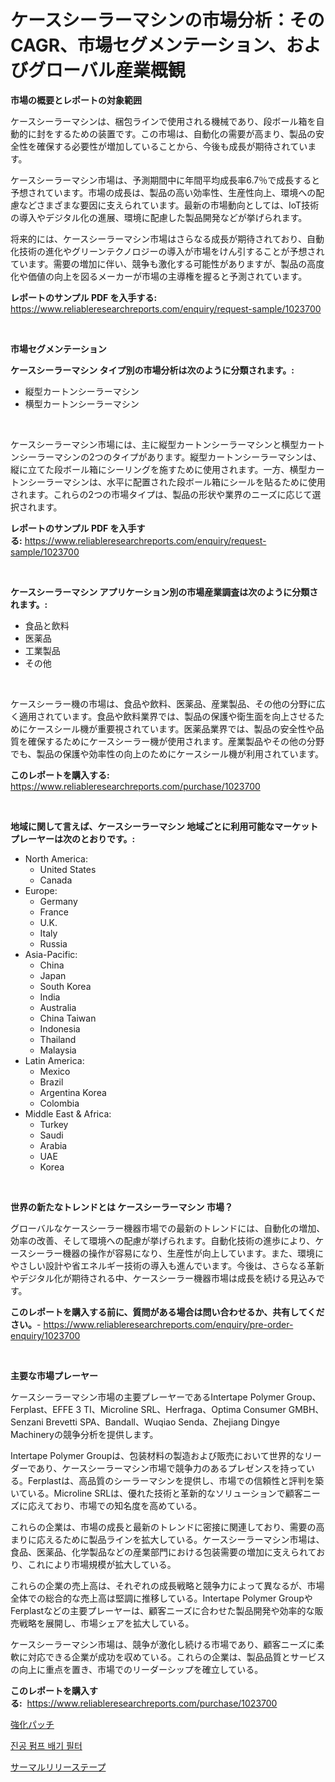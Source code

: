 <p><h1>ケースシーラーマシンの市場分析：そのCAGR、市場セグメンテーション、およびグローバル産業概観</h1></p><p><strong>市場の概要とレポートの対象範囲</strong></p>
<p><p>ケースシーラーマシンは、梱包ラインで使用される機械であり、段ボール箱を自動的に封をするための装置です。この市場は、自動化の需要が高まり、製品の安全性を確保する必要性が増加していることから、今後も成長が期待されています。</p><p>ケースシーラーマシン市場は、予測期間中に年間平均成長率6.7％で成長すると予想されています。市場の成長は、製品の高い効率性、生産性向上、環境への配慮などさまざまな要因に支えられています。最新の市場動向としては、IoT技術の導入やデジタル化の進展、環境に配慮した製品開発などが挙げられます。</p><p>将来的には、ケースシーラーマシン市場はさらなる成長が期待されており、自動化技術の進化やグリーンテクノロジーの導入が市場をけん引することが予想されています。需要の増加に伴い、競争も激化する可能性がありますが、製品の高度化や価値の向上を図るメーカーが市場の主導権を握ると予測されています。</p></p>
<p><strong>レポートのサンプル PDF を入手する:</strong> <a href="https://www.reliableresearchreports.com/enquiry/request-sample/1023700">https://www.reliableresearchreports.com/enquiry/request-sample/1023700</a></p>
<p>&nbsp;</p>
<p><strong>市場セグメンテーション</strong></p>
<p><strong>ケースシーラーマシン タイプ別の市場分析は次のように分類されます。:</strong></p>
<p><ul><li>縦型カートンシーラーマシン</li><li>横型カートンシーラーマシン</li></ul></p>
<p>&nbsp;</p>
<p><p>ケースシーラーマシン市場には、主に縦型カートンシーラーマシンと横型カートンシーラーマシンの2つのタイプがあります。縦型カートンシーラーマシンは、縦に立てた段ボール箱にシーリングを施すために使用されます。一方、横型カートンシーラーマシンは、水平に配置された段ボール箱にシールを貼るために使用されます。これらの2つの市場タイプは、製品の形状や業界のニーズに応じて選択されます。</p></p>
<p><strong>レポートのサンプル PDF を入手する:</strong>&nbsp;<a href="https://www.reliableresearchreports.com/enquiry/request-sample/1023700">https://www.reliableresearchreports.com/enquiry/request-sample/1023700</a></p>
<p>&nbsp;</p>
<p><strong> ケースシーラーマシン アプリケーション別の市場産業調査は次のように分類されます。:</strong></p>
<p><ul><li>食品と飲料</li><li>医薬品</li><li>工業製品</li><li>その他</li></ul></p>
<p>&nbsp;</p>
<p><p>ケースシーラー機の市場は、食品や飲料、医薬品、産業製品、その他の分野に広く適用されています。食品や飲料業界では、製品の保護や衛生面を向上させるためにケースシール機が重要視されています。医薬品業界では、製品の安全性や品質を確保するためにケースシーラー機が使用されます。産業製品やその他の分野でも、製品の保護や効率性の向上のためにケースシール機が利用されています。</p></p>
<p><strong>このレポートを購入する:</strong>&nbsp; <a href="https://www.reliableresearchreports.com/purchase/1023700">https://www.reliableresearchreports.com/purchase/1023700</a></p>
<p>&nbsp;</p>
<p><strong>地域に関して言えば、ケースシーラーマシン 地域ごとに利用可能なマーケットプレーヤーは次のとおりです。:</strong></p>
<p><ul>
    <li>
        North America:
        <ul>
            <li>United States</li>
            <li>Canada</li>
        </ul>
    </li>
    <li>
        Europe:
        <ul>
            <li>Germany</li>
            <li>France</li>
            <li>U.K.</li>
            <li>Italy</li>
            <li>Russia</li>
        </ul>
    </li>
    <li>
        Asia-Pacific:
        <ul>
            <li>China</li>
            <li>Japan</li>
            <li>South Korea</li>
            <li>India</li>
            <li>Australia</li>
            <li>China Taiwan</li>
            <li>Indonesia</li>
            <li>Thailand</li>
            <li>Malaysia</li>
        </ul>
    </li>
    <li>
        Latin America:
        <ul>
            <li>Mexico</li>
            <li>Brazil</li>
            <li>Argentina Korea</li>
            <li>Colombia</li>
        </ul>
    </li>
    <li>
        Middle East & Africa:
        <ul>
            <li>Turkey</li>
            <li>Saudi</li>
            <li>Arabia</li>
            <li>UAE</li>
            <li>Korea</li>
        </ul>
    </li>
    </ul></p>
<p>&nbsp;</p>
<p><strong>世界の新たなトレンドとは ケースシーラーマシン 市場？</strong></p>
<p><p>グローバルなケースシーラー機器市場での最新のトレンドには、自動化の増加、効率の改善、そして環境への配慮が挙げられます。自動化技術の進歩により、ケースシーラー機器の操作が容易になり、生産性が向上しています。また、環境にやさしい設計や省エネルギー技術の導入も進んでいます。今後は、さらなる革新やデジタル化が期待される中、ケースシーラー機器市場は成長を続ける見込みです。</p></p>
<p><strong>このレポートを購入する前に、質問がある場合は問い合わせるか、共有してください。</strong>- <a href="https://www.reliableresearchreports.com/enquiry/pre-order-enquiry/1023700">https://www.reliableresearchreports.com/enquiry/pre-order-enquiry/1023700</a></p>
<p>&nbsp;</p>
<p><strong>主要な市場プレーヤー</strong></p>
<p><p>ケースシーラーマシン市場の主要プレーヤーであるIntertape Polymer Group、Ferplast、EFFE 3 TI、Microline SRL、Herfraga、Optima Consumer GMBH、Senzani Brevetti SPA、Bandall、Wuqiao Senda、Zhejiang Dingye Machineryの競争分析を提供します。</p><p>Intertape Polymer Groupは、包装材料の製造および販売において世界的なリーダーであり、ケースシーラーマシン市場で競争力のあるプレゼンスを持っている。Ferplastは、高品質のシーラーマシンを提供し、市場での信頼性と評判を築いている。Microline SRLは、優れた技術と革新的なソリューションで顧客ニーズに応えており、市場での知名度を高めている。</p><p>これらの企業は、市場の成長と最新のトレンドに密接に関連しており、需要の高まりに応えるために製品ラインを拡大している。ケースシーラーマシン市場は、食品、医薬品、化学製品などの産業部門における包装需要の増加に支えられており、これにより市場規模が拡大している。</p><p>これらの企業の売上高は、それぞれの成長戦略と競争力によって異なるが、市場全体での総合的な売上高は堅調に推移している。Intertape Polymer GroupやFerplastなどの主要プレーヤーは、顧客ニーズに合わせた製品開発や効率的な販売戦略を展開し、市場シェアを拡大している。</p><p>ケースシーラーマシン市場は、競争が激化し続ける市場であり、顧客ニーズに柔軟に対応できる企業が成功を収めている。これらの企業は、製品品質とサービスの向上に重点を置き、市場でのリーダーシップを確立している。</p></p>
<p><strong>このレポートを購入する:</strong>&nbsp;&nbsp;<a href="https://www.reliableresearchreports.com/purchase/1023700">https://www.reliableresearchreports.com/purchase/1023700</a></p>
<p><p><a href="https://github.com/schmahlson/Market-Research-Report-List-1/blob/main/43344248909.md">強化パッチ</a></p><p><a href="https://github.com/JackieFauhey9089475/Market-Research-Report-List-1/blob/main/71128738166.md">진공 펌프 배기 필터</a></p><p><a href="https://github.com/zjkmgcs938405/Market-Research-Report-List-1/blob/main/38513118906.md">サーマルリリーステープ</a></p></p>